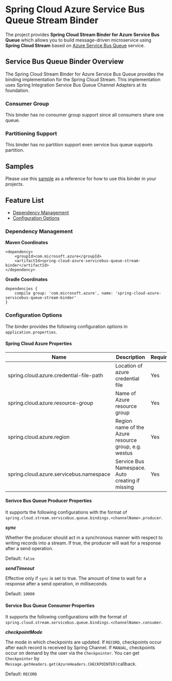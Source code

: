 # Spring Cloud Azure Service Bus Queue Stream Binder

The project provides **Spring Cloud Stream Binder for Azure Service Bus Queue** which allows you to build message-driven 
microservice using **Spring Cloud Stream** based on [Azure Service Bus Queue](https://azure.microsoft.com/en-us/services/service-bus/) service.

## Service Bus Queue Binder Overview

The Spring Cloud Stream Binder for Azure Service Bus Queue provides the binding implementation for the Spring Cloud Stream.
This implementation uses Spring Integration Service Bus Queue Channel Adapters at its foundation. 

### Consumer Group

This binder has no consumer group support since all consumers share one queue.

### Partitioning Support

This binder has no partition support even service bus queue supports partition.

## Samples 

Please use this [sample](../spring-cloud-azure-samples/servicebus-queue-binder-sample/) as a reference
for how to use this binder in your projects. 

## Feature List 

- [Dependency Management](#dependency-management)
- [Configuration Options](#configuration-options)

### Dependency Management

**Maven Coordinates** 
```
<dependency>
    <groupId>com.microsoft.azure</groupId>
    <artifactId>spring-cloud-azure-servicebus-queue-stream-binder</artifactId>
</dependency>

```
**Gradle Coordinates** 
```
dependencies {
    compile group: 'com.microsoft.azure', name: 'spring-cloud-azure-servicebus-queue-stream-binder'
}
```

### Configuration Options 

The binder provides the following configuration options in `application.properties`.

#### Spring Cloud Azure Properties ####

Name | Description | Required | Default 
---|---|---|---
spring.cloud.azure.credential-file-path | Location of azure credential file | Yes |
spring.cloud.azure.resource-group | Name of Azure resource group | Yes |
spring.cloud.azure.region | Region name of the Azure resource group, e.g. westus | Yes | 
spring.cloud.azure.servicebus.namespace | Service Bus Namespace. Auto creating if missing | Yes |

#### Serivce Bus Queue Producer Properties ####

It supports the following configurations with the format of `spring.cloud.stream.servicebus.queue.bindings.<channelName>.producer`.

**_sync_**

Whether the producer should act in a synchronous manner with respect to writing records into a stream. If true, the 
producer will wait for a response after a send operation.

Default: `false`

**_sendTimeout_**

Effective only if `sync` is set to true. The amount of time to wait for a response after a send operation, in milliseconds.

Default: `10000`
 
#### Service Bus Queue Consumer Properties ####

It supports the following configurations with the format of `spring.cloud.stream.servicebus.queue.bindings.<channelName>.consumer`.

**_checkpointMode_**

The mode in which checkpoints are updated.
If `RECORD`, checkpoints occur after each record is received by Spring Channel.
If `MANUAL`, checkpoints occur on demand by the user via the `Checkpointer`. You can get `Checkpointer` by `Message.getHeaders.get(AzureHeaders.CHECKPOINTER)`callback.

Default: `RECORD`
